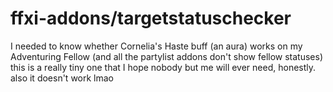 # ffxi-addons/targetstatuschecker
I needed to know whether Cornelia's Haste buff (an aura) works on my Adventuring Fellow (and all the partylist addons don't show fellow statuses)<br/>
this is a really tiny one that I hope nobody but me will ever need, honestly.<br/>
also it doesn't work lmao